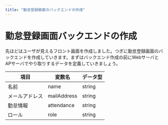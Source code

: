 ```yaml
---
title: "勤怠登録画面のバックエンドの作成"
---
```


# 勤怠登録画面バックエンドの作成

先ほどはユーザが見えるフロント画面を作成しました。つぎに勤怠登録画面のバックエンドを作成していきます。まずはバックエンド作成の前にWebサーバとAPサーバでやり取りするデータを定義していきましょう。

|項目|変数名|データ型|
|---|---|---|
|名前|name|string|
|メールアドレス|mailAddress|string|
|勤怠情報|attendance|string|
|ロール|role|string|
